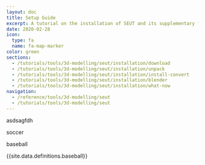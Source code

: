 ```yaml
---
layout: doc
title: Setup Guide
excerpt: A tutorial on the installation of SEUT and its supplementary files.
date: 2020-02-28
icon:
  type: fa
  name: fa-map-marker
color: green
sections:
  - /tutorials/tools/3d-modelling/seut/installation/download
  - /tutorials/tools/3d-modelling/seut/installation/unpack
  - /tutorials/tools/3d-modelling/seut/installation/install-convert
  - /tutorials/tools/3d-modelling/seut/installation/blender
  - /tutorials/tools/3d-modelling/seut/installation/what-now
navigation:
  - /reference/tools/3d-modelling/seut
  - /tutorials/tools/3d-modelling/seut
---
```

asdsagfdh

soccer

baseball

{{site.data.definitions.baseball}}